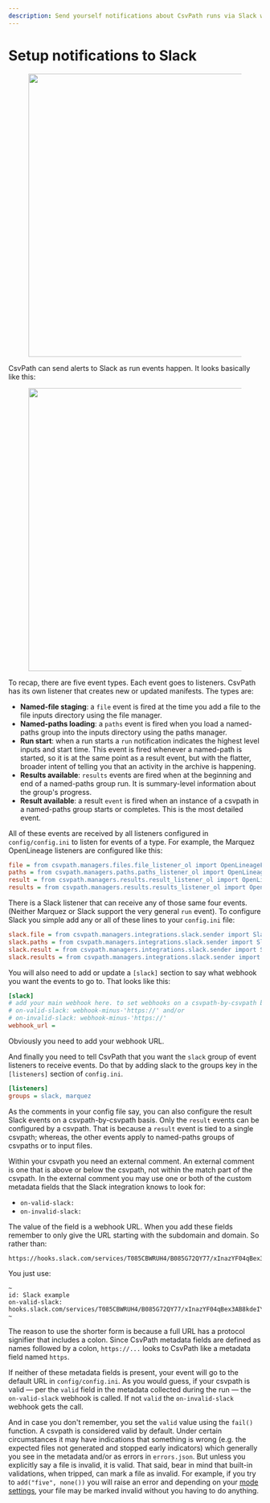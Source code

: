 ```yaml
---
description: Send yourself notifications about CsvPath runs via Slack webhooks
---
```


# Setup notifications to Slack

<figure><img src="../../.gitbook/assets/Screenshot 2024-12-18 at 7.04.18 PM.png" alt="" width="563"><figcaption></figcaption></figure>



CsvPath can send alerts to Slack as run events happen. It looks basically like this:&#x20;

<figure><img src="../../.gitbook/assets/Screenshot 2024-12-18 at 8.09.16 AM.png" alt="" width="563"><figcaption></figcaption></figure>

To recap, there are five event types. Each event goes to listeners. CsvPath has its own listener that creates new or updated manifests. The types are:&#x20;

* **Named-file staging**: a `file` event is fired at the time you add a file to the file inputs directory using the file manager.
* **Named-paths loading**: a `paths` event is fired when you load a named-paths group into the inputs directory using the paths manager.&#x20;
* **Run start**: when a run starts a `run` notification indicates the highest level inputs and start time. This event is fired whenever a named-path is started, so it is at the same point as a result event, but with the flatter, broader intent of telling you that an activity in the archive is happening.&#x20;
* **Results available**: `results` events are fired when at the beginning and end of a named-paths group run. It is summary-level information about the group's progress.
* **Result available**: a result `event` is fired when an instance of a csvpath in a named-paths group starts or completes. This is the most detailed event.

All of these events are received by all listeners configured in `config/config.ini` to listen for events of a type. For example, the Marquez OpenLineage listeners are configured like this:

```ini
file = from csvpath.managers.files.file_listener_ol import OpenLineageFileListener
paths = from csvpath.managers.paths.paths_listener_ol import OpenLineagePathsListener
result = from csvpath.managers.results.result_listener_ol import OpenLineageResultListener
results = from csvpath.managers.results.results_listener_ol import OpenLineageResultsListener
```

There is a Slack listener that can receive any of those same four events. (Neither Marquez or Slack support the very general `run` event). To configure Slack you simple add any or all of these lines to your `config.ini` file:

```ini
slack.file = from csvpath.managers.integrations.slack.sender import SlackSender
slack.paths = from csvpath.managers.integrations.slack.sender import SlackSender
slack.result = from csvpath.managers.integrations.slack.sender import SlackSender
slack.results = from csvpath.managers.integrations.slack.sender import SlackSender
```

You will also need to add or update a `[slack]` section to say what webhook you want the events to go to. That looks like this:&#x20;

```ini
[slack]
# add your main webhook here. to set webhooks on a csvpath-by-csvpath basis add
# on-valid-slack: webhook-minus-'https://' and/or
# on-invalid-slack: webhook-minus-'https://'
webhook_url =
```

Obviously you need to add your webhook URL.&#x20;

And finally you need to tell CsvPath that you want the `slack` group of event listeners to receive events. Do that by adding slack to the groups key in the `[listeners]` section of `config.ini`.

```ini
[listeners]
groups = slack, marquez
```

As the comments in your config file say, you can also configure the result Slack events on a csvpath-by-csvpath basis. Only the `result` events can be configured by a csvpath. That is because a `result` event is tied to a single csvpath; whereas, the other events apply to named-paths groups of csvpaths or to input files.

Within your csvpath you need an external comment. An external comment is one that is above or below the csvpath, not within the match part of the csvpath. In the external comment you may use one or both of the custom metadata fields that the Slack integration knows to look for:

* `on-valid-slack:`
* `on-invalid-slack:`

The value of the field is a webhook URL. When you add these fields remember to only give the URL starting with the subdomain and domain. So rather than:&#x20;

```url
https://hooks.slack.com/services/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
```

You just use:&#x20;

```xquery
~
id: Slack example
on-valid-slack: hooks.slack.com/services/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
~
```

The reason to use the shorter form is because a full URL has a protocol signifier that includes a colon. Since CsvPath metadata fields are defined as names followed by a colon, `https://...` looks to CsvPath like a metadata field named `https`.

If neither of these metadata fields is present, your event will go to the default URL in `config/config.ini`. As you would guess, if your csvpath is valid — per the `valid` field in the metadata collected during the run — the `on-valid-slack` webhook is called. If not `valid` the `on-invalid-slack` webhook gets the call. &#x20;

And in case you don't remember, you set the `valid` value using the `fail()` function. A csvpath is considered valid by default. Under certain circumstances it may have indications that something is wrong (e.g. the expected files not generated and stopped early indicators) which generally you see in the metadata and/or as errors in `errors.json`. But unless you explicitly say a file is invalid, it is valid. That said, bear in mind that built-in validations, when tripped, can mark a file as invalid. For example, if you try to `add("five", none())` you will raise an error and depending on your [mode settings](../the-modes.md), your file may be marked invalid without you having to do anything.
